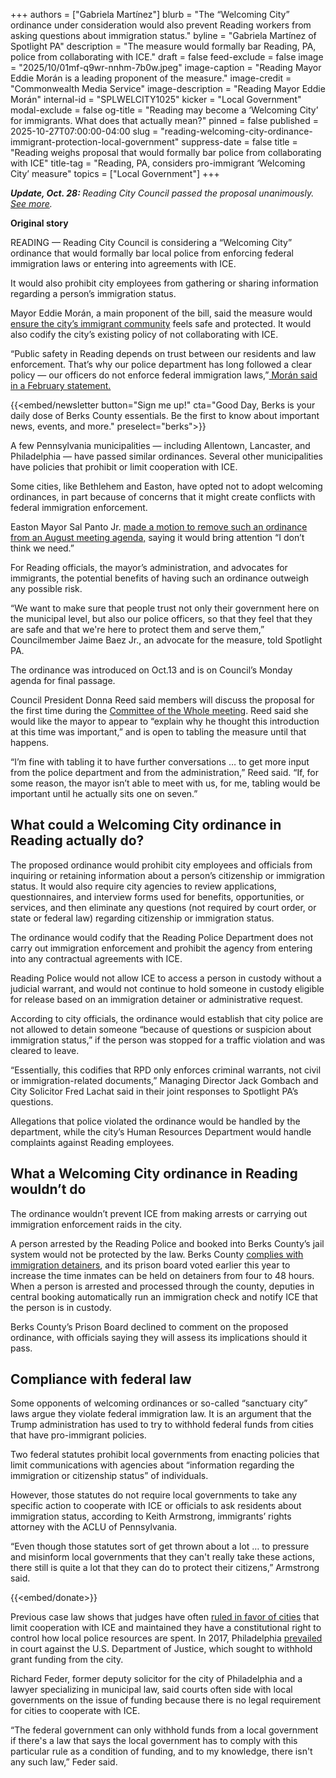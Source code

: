 +++
authors = ["Gabriela Martínez"]
blurb = "The “Welcoming City” ordinance under consideration would also prevent Reading workers from asking questions about immigration status."
byline = "Gabriela Martínez of Spotlight PA"
description = "The measure would formally bar Reading, PA, police from collaborating with ICE."
draft = false
feed-exclude = false
image = "2025/10/01mf-q9wr-nnhm-7b0w.jpeg"
image-caption = "Reading Mayor Eddie Morán is a leading proponent of the measure."
image-credit = "Commonwealth Media Service"
image-description = "Reading Mayor Eddie Morán"
internal-id = "SPLWELCITY1025"
kicker = "Local Government"
modal-exclude = false
og-title = "Reading may become a ‘Welcoming City’ for immigrants. What does that actually mean?"
pinned = false
published = 2025-10-27T07:00:00-04:00
slug = "reading-welcoming-city-ordinance-immigrant-protection-local-government"
suppress-date = false
title = "Reading weighs proposal that would formally bar police from collaborating with ICE"
title-tag = "Reading, PA, considers pro-immigrant ‘Welcoming City’ measure"
topics = ["Local Government"]
+++

<strong><em>Update, Oct. 28: </em></strong><em>Reading City Council passed the proposal unanimously. </em><a href="https://x.com/gcmarts/status/1982967100038861289"><em>See more</em></a><em>.</em>

<strong>Original story</strong>

READING — Reading City Council is considering a “Welcoming City” ordinance that would formally bar local police from enforcing federal immigration laws or entering into agreements with ICE.

It would also prohibit city employees from gathering or sharing information regarding a person’s immigration status.

Mayor Eddie Morán, a main proponent of the bill, said the measure would <a href="https://www.wfmz.com/news/area/berks/reading-area/reading-officials-introduce-welcoming-city-ordinance/article_325083cf-ada6-4db6-9e94-91ed953ad7c7.html?utm_source=SND&amp;utm_medium=social&amp;utm_campaign=WFMZ-Facebook&amp;fbclid=IwY2xjawNlx8RleHRuA2FlbQIxMQBicmlkETFNSEt2R0lPUm1FOXV3TlhOAR4R4xWMoqX5EealFosXQICh-gaN8t9p62JUZ0LoBpccSx05Em7YRvR3ZR2upw_aem_bc8imv3hVnPua4-fyaRngQ">ensure the city’s immigrant community</a> feels safe and protected. It would also codify the city’s existing policy of not collaborating with ICE.

“Public safety in Reading depends on trust between our residents and law enforcement. That’s why our police department has long followed a clear policy — our officers do not enforce federal immigration laws,”<a href="https://berksweekly.com/news/mayor-moran-reaffirms-readings-public-safety-policy-amid-federal-immigration-changes/"> Morán said in a February statement.</a>

{{<embed/newsletter button="Sign me up!" cta="Good Day, Berks is your daily dose of Berks County essentials. Be the first to know about important news, events, and more." preselect="berks">}}

A few Pennsylvania municipalities — including Allentown, Lancaster, and Philadelphia — have passed similar ordinances. Several other municipalities have policies that prohibit or limit cooperation with ICE. <strong></strong>

Some cities, like Bethlehem and Easton, have opted not to adopt welcoming ordinances, in part because of concerns that it might create conflicts with federal immigration enforcement.

Easton Mayor Sal Panto Jr. <a href="https://www.mcall.com/2025/08/14/easton-welcoming-city-ordinance-removed-city-council-agenda/">made a motion to remove such an ordinance from an August meeting agenda,</a> saying it would bring attention “I don’t think we need.”

For Reading officials, the mayor’s administration, and advocates for immigrants, the potential benefits of having such an ordinance outweigh any possible risk.

“We want to make sure that people trust not only their government here on the municipal level, but also our police officers, so that they feel that they are safe and that we&#39;re here to protect them and serve them,” Councilmember Jaime Baez Jr., an advocate for the measure, told Spotlight PA.

The ordinance was introduced on Oct.13 and is on Council’s Monday agenda for final passage.

Council President Donna Reed said members will discuss the proposal for the first time during the <a href="https://www.readingpa.gov/calendar/committee-of-the-whole-164">Committee of the Whole meeting</a>. Reed said she would like the mayor to appear to “explain why he thought this introduction at this time was important,” and is open to tabling the measure until that happens.

“I’m fine with tabling it to have further conversations … to get more input from the police department and from the administration,” Reed said. “If, for some reason, the mayor isn’t able to meet with us, for me, tabling would be important until he actually sits one on seven.”

## What could a Welcoming City ordinance in Reading actually do?

The proposed ordinance would prohibit city employees and officials from inquiring or retaining information about a person’s citizenship or immigration status. It would also require city agencies to review applications, questionnaires, and interview forms used for benefits, opportunities, or services, and then eliminate any questions (not required by court order, or state or federal law) regarding citizenship or immigration status.

The ordinance would codify that the Reading Police Department does not carry out immigration enforcement and prohibit the agency from entering into any contractual agreements with ICE.

Reading Police would not allow ICE to access a person in custody without a judicial warrant, and would not continue to hold someone in custody eligible for release based on an immigration detainer or administrative request.

According to city officials, the ordinance would establish that city police are not allowed to detain someone “because of questions or suspicion about immigration status,” if the person was stopped for a traffic violation and was cleared to leave.

“Essentially, this codifies that RPD only enforces criminal warrants, not civil or immigration-related documents,” Managing Director Jack Gombach and City Solicitor Fred Lachat said in their joint responses to Spotlight PA’s questions.

Allegations that police violated the ordinance would be handled by the department, while the city’s Human Resources Department would handle complaints against Reading employees.

## What a Welcoming City ordinance in Reading wouldn’t do

The ordinance wouldn’t prevent ICE from making arrests or carrying out immigration enforcement raids in the city.

A person arrested by the Reading Police and booked into Berks County’s jail system would not be protected by the law. Berks County <a href="https://www.spotlightpa.org/berks/2025/07/justice-system-berks-county-ice-detainer-policy-immigration-detention/">complies with immigration detainers</a>, and its prison board voted earlier this year to increase the time inmates can be held on detainers from four to 48 hours. When a person is arrested and processed through the county, deputies in central booking automatically run an immigration check and notify ICE that the person is in custody.

Berks County’s Prison Board declined to comment on the proposed ordinance, with officials saying they will assess its implications should it pass.

## Compliance with federal law

Some opponents of welcoming ordinances or so-called “sanctuary city” laws argue they violate federal immigration law. It is an argument that the Trump administration has used to try to withhold federal funds from cities that have pro-immigrant policies.

Two federal statutes prohibit local governments from enacting policies that limit communications with agencies about “information regarding the immigration or citizenship status” of individuals.

However, those statutes do not require local governments to take any specific action to cooperate with ICE or officials to ask residents about immigration status, according to Keith Armstrong, immigrants’ rights attorney with the ACLU of Pennsylvania.

“Even though those statutes sort of get thrown about a lot … to pressure and misinform local governments that they can&#39;t really take these actions, there still is quite a lot that they can do to protect their citizens,” Armstrong said.

{{<embed/donate>}}

Previous case law shows that judges have often <a href="https://www.theguardian.com/us-news/2025/aug/23/sanctuary-cities-trump-administration-funding">ruled in favor of cities</a> that limit cooperation with ICE and maintained they have a constitutional right to control how local police resources are spent. In 2017, Philadelphia <a href="https://constitutioncenter.org/blog/philadelphia-wins-sanctuary-city-ruling-in-federal-court">prevailed</a> in court against the U.S. Department of Justice, which sought to withhold grant funding from the city.

Richard Feder, former deputy solicitor for the city of Philadelphia and a lawyer specializing in municipal law, said courts often side with local governments on the issue of funding because there is no legal requirement for cities to cooperate with ICE.

“The federal government can only withhold funds from a local government if there&#39;s a law that says the local government has to comply with this particular rule as a condition of funding, and to my knowledge, there isn&#39;t any such law,” Feder said.

